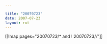```yaml
---

title: "20070723"
date: 2007-07-23
layout: rut
---
```


[[!map pages="20070723/* and ! 20070723/*/*"]]
